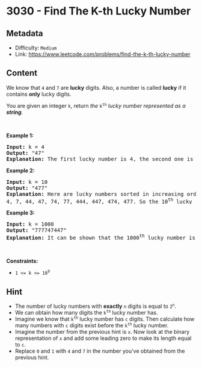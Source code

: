 # 3030 - Find The K-th Lucky Number

## Metadata

 - Difficulty: `Medium`
 - Link: https://www.leetcode.com/problems/find-the-k-th-lucky-number

## Content

<p>We know that <code>4</code> and <code>7</code> are <strong>lucky</strong> digits. Also, a number is called <strong>lucky</strong>&nbsp;if it contains <strong>only</strong> lucky digits.</p>

<p>You are given an integer <code>k</code>, return<em> the </em><code>k<sup>th</sup></code><em>&nbsp;lucky number represented as a <strong>string</strong>.</em></p>

<p>&nbsp;</p>
<p><strong class="example">Example 1:</strong></p>

<pre>
<strong>Input:</strong> k = 4
<strong>Output:</strong> &quot;47&quot;
<strong>Explanation:</strong> The first lucky number is 4, the second one is 7, the third one is 44 and the fourth one is 47.
</pre>

<p><strong class="example">Example 2:</strong></p>

<pre>
<strong>Input:</strong> k = 10
<strong>Output:</strong> &quot;477&quot;
<strong>Explanation:</strong> Here are lucky numbers sorted in increasing order:
4, 7, 44, 47, 74, 77, 444, 447, 474, 477. So the 10<sup>th</sup> lucky number is 477.</pre>

<p><strong class="example">Example 3:</strong></p>

<pre>
<strong>Input:</strong> k = 1000
<strong>Output:</strong> &quot;777747447&quot;
<strong>Explanation:</strong> It can be shown that the 1000<sup>th</sup> lucky number is 777747447.
</pre>

<p>&nbsp;</p>
<p><strong>Constraints:</strong></p>

<ul>
	<li><code>1 &lt;= k &lt;= 10<sup>9</sup></code></li>
</ul>


## Hint

- <div class="_1l1MA">The number of lucky numbers with <strong>exactly</strong> <code>n</code> digits is equal to <code>2<sup>n</sup></code>.</div>
- <div class="_1l1MA">We can obtain how many digits the <code>k<sup>th</sup></code> lucky number has.</div>
- <div class="_1l1MA">Imagine we know that <code>k<sup>th</sup></code> lucky number has <code>c</code> digits. Then calculate how many numbers with <code>c</code> digits exist before the <code>k<sup>th</sup></code> lucky number.</div>
- <div class="_1l1MA">Imagine the number from the previous hint is <code>x</code>. Now look at the binary representation of <code>x</code> and add some leading zero to make its length equal to <code>c</code>.</div>
- <div class="_1l1MA">Replace <code>0</code> and <code>1</code> with <code>4</code> and <code>7</code> in the number you've obtained from the previous hint.</div>

